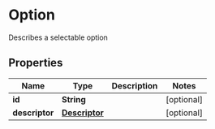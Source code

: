 

# Option

Describes a selectable option

## Properties

| Name | Type | Description | Notes |
|------------ | ------------- | ------------- | -------------|
|**id** | **String** |  |  [optional] |
|**descriptor** | [**Descriptor**](Descriptor.md) |  |  [optional] |



